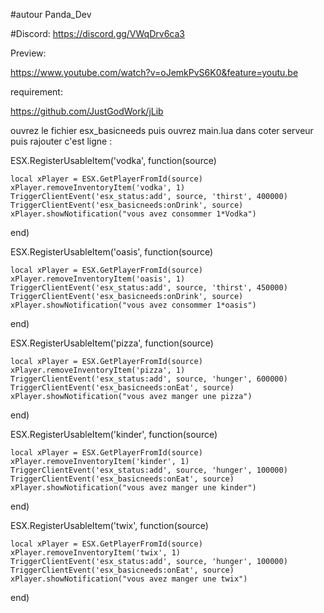 #autour Panda_Dev

#Discord: https://discord.gg/VWqDrv6ca3

Preview:


https://www.youtube.com/watch?v=oJemkPvS6K0&feature=youtu.be


requirement:

https://github.com/JustGodWork/jLib


ouvrez le fichier esx_basicneeds puis ouvrez main.lua dans coter serveur puis rajouter c'est ligne :


ESX.RegisterUsableItem('vodka', function(source)

	local xPlayer = ESX.GetPlayerFromId(source)
	xPlayer.removeInventoryItem('vodka', 1)
	TriggerClientEvent('esx_status:add', source, 'thirst', 400000)
	TriggerClientEvent('esx_basicneeds:onDrink', source)
	xPlayer.showNotification("vous avez consommer 1*Vodka")
end)

ESX.RegisterUsableItem('oasis', function(source)

	local xPlayer = ESX.GetPlayerFromId(source)
	xPlayer.removeInventoryItem('oasis', 1)
	TriggerClientEvent('esx_status:add', source, 'thirst', 450000)
	TriggerClientEvent('esx_basicneeds:onDrink', source)
	xPlayer.showNotification("vous avez consommer 1*oasis")
	
end)

ESX.RegisterUsableItem('pizza', function(source)

	local xPlayer = ESX.GetPlayerFromId(source)
	xPlayer.removeInventoryItem('pizza', 1)
	TriggerClientEvent('esx_status:add', source, 'hunger', 600000)
	TriggerClientEvent('esx_basicneeds:onEat', source)
	xPlayer.showNotification("vous avez manger une pizza")
	
end)


ESX.RegisterUsableItem('kinder', function(source)

	local xPlayer = ESX.GetPlayerFromId(source)
	xPlayer.removeInventoryItem('kinder', 1)
	TriggerClientEvent('esx_status:add', source, 'hunger', 100000)
	TriggerClientEvent('esx_basicneeds:onEat', source)
	xPlayer.showNotification("vous avez manger une kinder")
	
end)

ESX.RegisterUsableItem('twix', function(source)

	local xPlayer = ESX.GetPlayerFromId(source)
	xPlayer.removeInventoryItem('twix', 1)
	TriggerClientEvent('esx_status:add', source, 'hunger', 100000)
	TriggerClientEvent('esx_basicneeds:onEat', source)
	xPlayer.showNotification("vous avez manger une twix")
	
end)


